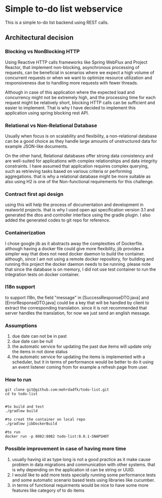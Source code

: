 Simple to-do list webservice
=========================
This is a simple to-do list backend using REST calls.

## Architectural decision

### Blocking vs NonBlocking HTTP
Using Reactive HTTP calls frameworks like Spring WebFlux and Project Reactor, that implement non-blocking, asynchronous
processing of requests, can be beneficial in scenarios where we expect a high volume of concurrent requests or when we
want to optimize resource utilization and responsiveness due to handling more requests with fewer threads.

Although in case of this application where the expected load and concurrency might not be extremely high,
and the processing time for each request might be relatively short, blocking HTTP calls can be sufficient and easier to
implement. That is why I have decided to implement this application using spring blocking rest API. 

### Relational vs Non-Relational Database
Usually when focus is on scalability and flexibility, a non-relational database can be a good choice as they  handle
large amounts of unstructured data for example JSON-like documents.

On the other hand, Relational databases offer strong data consistency and are well-suited for applications with complex
relationships and data integrity constraints.
I have assumed that application requires complex querying, such as retrieving tasks based on various criteria or
performing aggregations. that is why a relational database might be more suitable as also using H2 is one of the
Non-functional requirements for this challenge. 

### Contract first api design 
using this will help the process of documentation and development in realworld projects. that is why 
I used open api specification version 3.1 and generated the dtos and controller interface using the gradle plugin. 
I also added the generated codes to git repo for reference. 

### Containerization
I chose google jib as it abstracts away the complexities of Dockerfile. although having a docker file could give more 
flexibility, jib provides a simpler way that does not need docker daemon to build the container. 
although, since I am not using a remote docker repository, for building and running this project the docker daemon 
needs to be running.
please note that since the database is on memory, I did not use test container to run the integration tests on docker container.


### I18n support 
to support I18n, the field "message" in [SuccessResponseDTO.java] and [ErrorResponseDTO.java] could be a key that 
will be handled by client to extract the corresponding translation. since it is not recommended that server handles 
the translation, for now we just send an english message.


### Assumptions
1. due date can not be in past 
2. due date can be null
3. the automatic service for updating the past due items will update only the items in not done status
4. the automatic service for updating the items is implemented with a scheduler, but it in terms of performance would be 
better to do it using an event listener coming from for example a refresh page from user. 

### How to run
```
git clone git@github.com:mehrdadfk/todo-list.git
cd to todo-list


#to build and test
./gradlew build

#to creat the container on local repo 
./gradlew jibDockerBuild

#to run
docker run -p 8082:8082 todo-list:0.0.1-SNAPSHOT

```

### Possible improvement in case of having more time
1. usually having id as type long is not a good practice as it make cause problem in data migrations and communication with other systems.
that is why depending on the application id can be string or UUID.
2. I would like to add more tests specially running some performance tests and some automatic scenario based tests using 
libraries like cucumber. 
3. in terms of functional requirments would be nice to have some more features like category of to do items 


